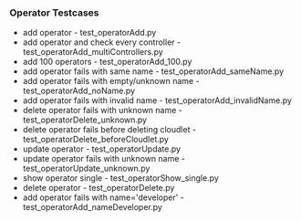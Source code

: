 ### Operator Testcases
* add operator - test_operatorAdd.py
* add operator and check every controller - test_operatorAdd_multiControllers.py
* add 100 operators - test_operatorAdd_100.py
* add operator fails with same name - test_operatorAdd_sameName.py
* add operator fails with empty/unknown name - test_operatorAdd_noName.py
* add operator fails with invalid name - test_operatorAdd_invalidName.py
* delete operator fails with unknown name - test_operatorDelete_unknown.py
* delete operator fails before deleting cloudlet - test_operatorDelete_beforeCloudlet.py
* update operator - test_operatorUpdate.py
* update operator fails with unknown name - test_operatorUpdate_unknown.py
* show operator single - test_operatorShow_single.py
* delete operator - test_operatorDelete.py
* add operator fails with name='developer' - test_operatorAdd_nameDeveloper.py
